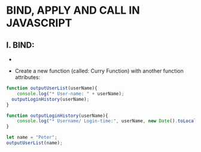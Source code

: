 # BIND, APPLY AND CALL IN JAVASCRIPT

## I. BIND:
- 

- Create a new function (called: Curry Function) with another function attributes:
```Javascript
function outputUserList(userName){
	console.log("* User-name: " + userName);
  outputLoginHistory(userName);
}

function outputLoginHistory(userName){
	console.log("* Username/ Login-time:", userName, new Date().toLocaleTimeString());
}

let name = "Peter";
outputUserList(name);
```
